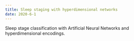 ```yaml
---
title: Sleep staging with hyperdimensional networks
date: 2020-6-1
---
```


Sleep stage classification with Artificial Neural Networks and hyperdimensional
encodings.
